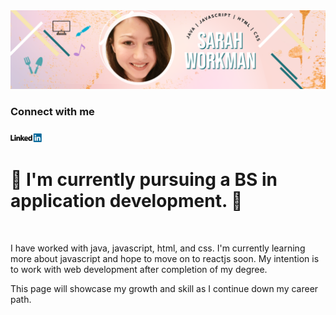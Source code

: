 

<!--
**Sarah-Workman/Sarah-Workman** is a ✨ _special_ ✨ repository because its `README.md` (this file) appears on your GitHub profile.

Here are some ideas to get you started:

- 🔭 I’m currently working on ...
- 🌱 I’m currently learning ...
- 👯 I’m looking to collaborate on ...
- 🤔 I’m looking for help with ...
- 💬 Ask me about ...
- 📫 How to reach me: ...
- 😄 Pronouns: ...
- ⚡ Fun fact: ...
-->
<div id="header" align="center">
<img src="headerImage.png" >


</div>
<div id="body" align="left">
<h3> Connect with me <h3>
<span><a href="www.linkedin.com/in/sarah-workman-239588184"><img src="linkedin-logo-png-1840.png" width="10%" height="10%"></a></span>
  <span><a href=""><img src="" ></a></span> 


<H1> 🌱 I'm currently pursuing a BS in application development. 🌱 </h1>
<br>
<p> I have worked with java, javascript, html, and css. I'm currently learning more about javascript and hope to move on to reactjs soon. My intention is to work with web development after completion of my degree. </p>
  
 <p> This page will showcase my growth and skill as I continue down my career path.</p>
</div>
